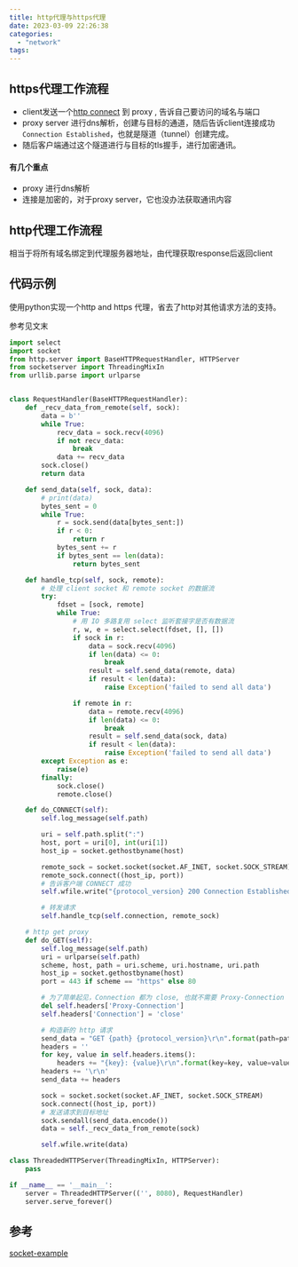```yaml
---
title: http代理与https代理
date: 2023-03-09 22:26:38
categories:
  - "network"
tags:
---
```


## https代理工作流程
- client发送一个[http connect](https://developer.mozilla.org/en-US/docs/Web/HTTP/Methods/CONNECT) 到 proxy , 告诉自己要访问的域名与端口
- proxy server 进行dns解析，创建与目标的通道，随后告诉client连接成功`Connection Established`，也就是隧道（tunnel）创建完成。
- 随后客户端通过这个隧道进行与目标的tls握手，进行加密通讯。
#### 有几个重点
- proxy 进行dns解析
- 连接是加密的，对于proxy server，它也没办法获取通讯内容
## http代理工作流程
相当于将所有域名绑定到代理服务器地址，由代理获取response后返回client

## 代码示例

使用python实现一个http and https 代理，省去了http对其他请求方法的支持。

参考见文末
```python
import select
import socket
from http.server import BaseHTTPRequestHandler, HTTPServer
from socketserver import ThreadingMixIn
from urllib.parse import urlparse


class RequestHandler(BaseHTTPRequestHandler):
	def _recv_data_from_remote(self, sock):
		data = b''
		while True:
			recv_data = sock.recv(4096)
			if not recv_data:
				break
			data += recv_data
		sock.close()
		return data

	def send_data(self, sock, data):
		# print(data)
		bytes_sent = 0
		while True:
			r = sock.send(data[bytes_sent:])
			if r < 0:
				return r
			bytes_sent += r
			if bytes_sent == len(data):
				return bytes_sent

	def handle_tcp(self, sock, remote):
		# 处理 client socket 和 remote socket 的数据流
		try:
			fdset = [sock, remote]
			while True:
				# 用 IO 多路复用 select 监听套接字是否有数据流
				r, w, e = select.select(fdset, [], [])
				if sock in r:
					data = sock.recv(4096)
					if len(data) <= 0:
						break
					result = self.send_data(remote, data)
					if result < len(data):
						raise Exception('failed to send all data')

				if remote in r:
					data = remote.recv(4096)
					if len(data) <= 0:
						break
					result = self.send_data(sock, data)
					if result < len(data):
						raise Exception('failed to send all data')
		except Exception as e:
			raise(e)
		finally:
			sock.close()
			remote.close()

	def do_CONNECT(self):
		self.log_message(self.path)

		uri = self.path.split(":")
		host, port = uri[0], int(uri[1])
		host_ip = socket.gethostbyname(host)

		remote_sock = socket.socket(socket.AF_INET, socket.SOCK_STREAM)
		remote_sock.connect((host_ip, port))
		# 告诉客户端 CONNECT 成功
		self.wfile.write("{protocol_version} 200 Connection Established\r\n\r\n".format(protocol_version=self.protocol_version).encode())

		# 转发请求
		self.handle_tcp(self.connection, remote_sock)

	# http get proxy
	def do_GET(self):
		self.log_message(self.path)
		uri = urlparse(self.path)
		scheme, host, path = uri.scheme, uri.hostname, uri.path
		host_ip = socket.gethostbyname(host)
		port = 443 if scheme == "https" else 80

		# 为了简单起见，Connection 都为 close, 也就不需要 Proxy-Connection 判断了
		del self.headers['Proxy-Connection']
		self.headers['Connection'] = 'close'

		# 构造新的 http 请求
		send_data = "GET {path} {protocol_version}\r\n".format(path=path, protocol_version=self.protocol_version)
		headers = ''
		for key, value in self.headers.items():
			headers += "{key}: {value}\r\n".format(key=key, value=value)
		headers += '\r\n'
		send_data += headers

		sock = socket.socket(socket.AF_INET, socket.SOCK_STREAM)
		sock.connect((host_ip, port))
		# 发送请求到目标地址
		sock.sendall(send_data.encode())
		data = self._recv_data_from_remote(sock)

		self.wfile.write(data)

class ThreadedHTTPServer(ThreadingMixIn, HTTPServer):
	pass

if __name__ == '__main__':
	server = ThreadedHTTPServer(('', 8080), RequestHandler)
	server.serve_forever()
```

## 参考
[socket-example](https://github.com/facert/socket-example)
